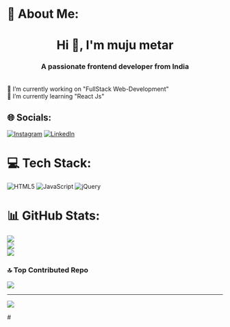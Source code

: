 # 💫 About Me:
<h1 align="center">Hi 👋, I'm muju metar</h1>
<h3 align="center">A passionate frontend developer from India</h3>
<br>
🔭 I’m currently working on "FullStack Web-Development"<br>🌱 I’m currently learning "React Js"<br>


## 🌐 Socials:
[![Instagram](https://img.shields.io/badge/Instagram-%23E4405F.svg?logo=Instagram&logoColor=white)](https://instagram.com/muju_metar) [![LinkedIn](https://img.shields.io/badge/LinkedIn-%230077B5.svg?logo=linkedin&logoColor=white)](https://linkedin.com/in/muju3) 

# 💻 Tech Stack:
![HTML5](https://img.shields.io/badge/html5-%23E34F26.svg?style=for-the-badge&logo=html5&logoColor=white) ![JavaScript](https://img.shields.io/badge/javascript-%23323330.svg?style=for-the-badge&logo=javascript&logoColor=%23F7DF1E) ![jQuery](https://img.shields.io/badge/jquery-%230769AD.svg?style=for-the-badge&logo=jquery&logoColor=white)
# 📊 GitHub Stats:
![](https://github-readme-stats.vercel.app/api?username=mujumetar&theme=dark&hide_border=false&include_all_commits=false&count_private=false)<br/>
![](https://github-readme-streak-stats.herokuapp.com/?user=mujumetar&theme=dark&hide_border=false)<br/>
![](https://github-readme-stats.vercel.app/api/top-langs/?username=mujumetar&theme=dark&hide_border=false&include_all_commits=false&count_private=false&layout=compact)

### 🔝 Top Contributed Repo
![](https://github-contributor-stats.vercel.app/api?username=mujumetar&limit=5&theme=dark&combine_all_yearly_contributions=true)

---
[![](https://visitcount.itsvg.in/api?id=mujumetar&icon=2&color=5)](https://visitcount.itsvg.in)

<!-- Proudly created with GPRM ( https://gprm.itsvg.in ) -->#

